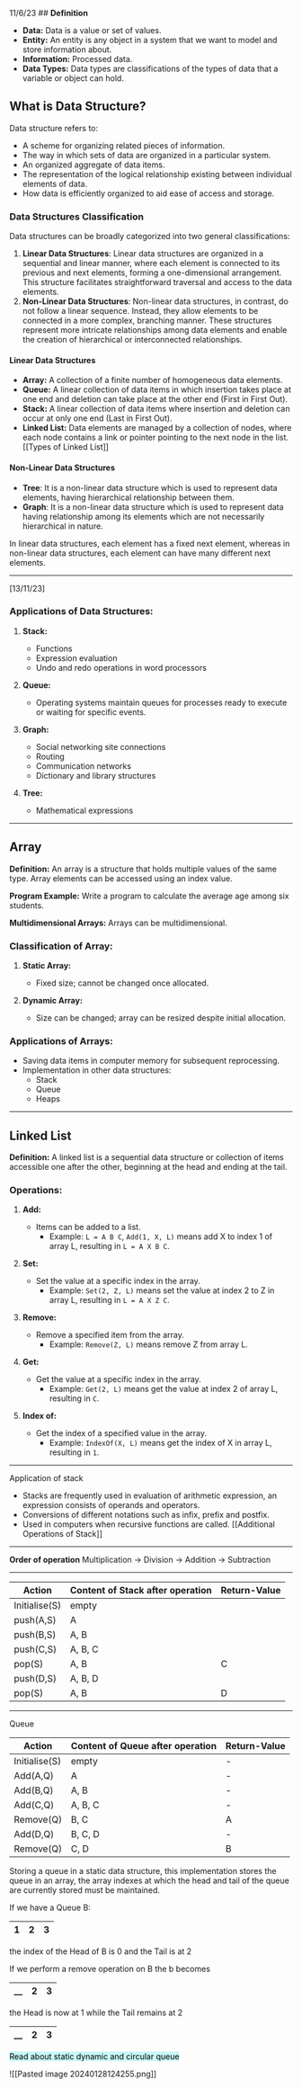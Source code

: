 11/6/23
	## **Definition**
- **Data:** Data is a value or set of values.
- **Entity:** An entity is any object in a system that we want to model and store information about.
- **Information:** Processed data.
- **Data Types:** Data types are classifications of the types of data that a variable or object can hold.

## **What is Data Structure?**
Data structure refers to:
- A scheme for organizing related pieces of information.
- The way in which sets of data are organized in a particular system.
- An organized aggregate of data items.
- The representation of the logical relationship existing between individual elements of data.
- How data is efficiently organized to aid ease of access and storage.

### **Data Structures Classification**

Data structures can be broadly categorized into two general classifications:

1. **Linear Data Structures**: Linear data structures are organized in a sequential and linear manner, where each element is connected to its previous and next elements, forming a one-dimensional arrangement. This structure facilitates straightforward traversal and access to the data elements.
2. **Non-Linear Data Structures**: Non-linear data structures, in contrast, do not follow a linear sequence. Instead, they allow elements to be connected in a more complex, branching manner. These structures represent more intricate relationships among data elements and enable the creation of hierarchical or interconnected relationships. 
#### **Linear Data Structures**
- **Array:** A collection of a finite number of homogeneous data elements.
- **Queue:** A linear collection of data items in which insertion takes place at one end and deletion can take place at the other end (First in First Out).
- **Stack:** A linear collection of data items where insertion and deletion can occur at only one end (Last in First Out).
- **Linked List:** Data elements are managed by a collection of nodes, where each node contains a link or pointer pointing to the next node in the list. [[Types of Linked List]]

#### **Non-Linear Data Structures**
- **Tree**: It is a non-linear data structure which is used to represent data elements, having hierarchical relationship between them. 
- **Graph**: It is a non-linear data structure which is used to represent data having relationship among its elements which are not necessarily hierarchical in nature.

In linear data structures, each element has a fixed next element, whereas in non-linear data structures, each element can have many different next elements.

---

[13/11/23]

### Applications of Data Structures:

1. **Stack:**
   - Functions
   - Expression evaluation
   - Undo and redo operations in word processors

2. **Queue:**
   - Operating systems maintain queues for processes ready to execute or waiting for specific events.

3. **Graph:**
   - Social networking site connections
   - Routing
   - Communication networks
   - Dictionary and library structures

4. **Tree:**
   - Mathematical expressions

---

## Array

**Definition:**
An array is a structure that holds multiple values of the same type. Array elements can be accessed using an index value.

**Program Example:**
Write a program to calculate the average age among six students.

**Multidimensional Arrays:**
Arrays can be multidimensional.

### Classification of Array:

1. **Static Array:**
   - Fixed size; cannot be changed once allocated.

2. **Dynamic Array:**
   - Size can be changed; array can be resized despite initial allocation.

### Applications of Arrays:

- Saving data items in computer memory for subsequent reprocessing.
- Implementation in other data structures:
  - Stack
  - Queue
  - Heaps

---

## Linked List

**Definition:**
A linked list is a sequential data structure or collection of items accessible one after the other, beginning at the head and ending at the tail.

### Operations:

1. **Add:**
   - Items can be added to a list.
     - Example: `L = A B C`, `Add(1, X, L)` means add X to index 1 of array L, resulting in `L = A X B C`.

2. **Set:**
   - Set the value at a specific index in the array.
     - Example: `Set(2, Z, L)` means set the value at index 2 to Z in array L, resulting in `L = A X Z C`.

3. **Remove:**
   - Remove a specified item from the array.
     - Example: `Remove(Z, L)` means remove Z from array L.

4. **Get:**
   - Get the value at a specific index in the array.
     - Example: `Get(2, L)` means get the value at index 2 of array L, resulting in `C`.

5. **Index of:**
   - Get the index of a specified value in the array.
     - Example: `IndexOf(X, L)` means get the index of X in array L, resulting in `1`.



---
Application of stack 
- Stacks are frequently used in evaluation of arithmetic expression, an expression consists of operands and operators. 
- Conversions of different notations such as infix, prefix and postfix. 
- Used in computers when recursive functions are called. 
[[Additional Operations of Stack]]

---
**Order of operation**
Multiplication -> Division -> Addition -> Subtraction

---

| Action | Content of Stack after operation | Return-Value |
| ---- | ---- | ---- |
| Initialise(S) | empty |  |
| push(A,S) | A |  |
| push(B,S) | A, B |  |
| push(C,S) | A, B, C |  |
| pop(S) | A, B | C |
| push(D,S) | A, B, D |  |
| pop(S) | A, B | D |


---
Queue


| Action          | Content of Queue after operation | Return-Value |
|-----------------|----------------------------------|--------------|
| Initialise(S)   | empty                            | -            |
| Add(A,Q)        | A                                | -            |
| Add(B,Q)        | A, B                             | -            |
| Add(C,Q)        | A, B, C                          | -            |
| Remove(Q)       | B, C                             | A            |
| Add(D,Q)        | B, C, D                          | -            |
| Remove(Q)       | C, D                             | B            |

Storing a queue in a static data structure, this implementation stores the queue in an array, the array indexes at which the head and tail of the queue are currently stored must be maintained. 

If we have a Queue B: 

1 | 2 | 3
--- | --- | --- 

the index of the Head of B is 0 and the Tail is at 2

If we perform a remove operation on B the b becomes 

__ | 2 | 3
--- | --- | --- 

 the Head is now at 1 while the Tail remains at 2
 
 __ | 2 | 3
--- | --- | --- 

<mark style="background: #ABF7F7A6;">Read about static dynamic and circular queue</mark>

![[Pasted image 20240128124255.png]]